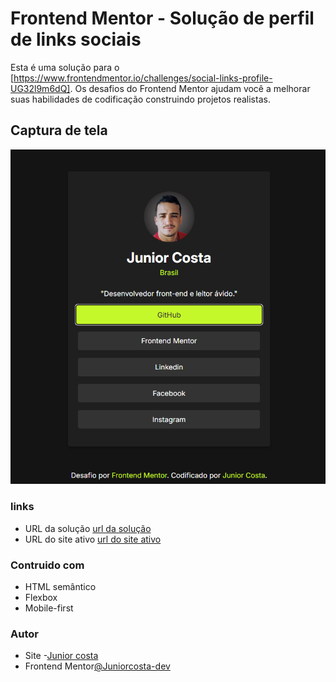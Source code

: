 # Frontend Mentor - Solução de perfil de links sociais

Esta é uma solução para o [https://www.frontendmentor.io/challenges/social-links-profile-UG32l9m6dQ]. Os desafios do Frontend Mentor ajudam você a melhorar suas habilidades de codificação construindo projetos realistas.

## Captura de tela
![Desenvolvedor front-end](./assets/images/Captura%20de%20tela%202025-01-26%20114922.png)

### links
- URL da solução [url da solução]()
- URL do site ativo [url do site ativo]()

### Contruido com
- HTML semântico
- Flexbox
- Mobile-first

### Autor

- Site -[Junior costa]()
- Frontend Mentor[@Juniorcosta-dev](https://www.frontendmentor.io/profile/Juniorcosta-dev)